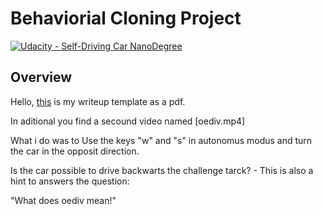 # Behaviorial Cloning Project

[![Udacity - Self-Driving Car NanoDegree](https://s3.amazonaws.com/udacity-sdc/github/shield-carnd.svg)](http://www.udacity.com/drive)

Overview
---

Hello, [this](https://github.com/vanAken/CarND-Behavioral-Cloning-P3_VOLKER_VAN_AKEN/blob/master/P3_van_Aken.pdf) is my writeup template as a pdf.


In aditional you find a secound video named [oediv.mp4]

What i do was to Use the keys "w" and "s" in autonomus modus and turn the car in the opposit direction.

Is the car possible to drive backwarts the challenge tarck? - This is also a hint to answers the question:

"What does oediv mean!" 




